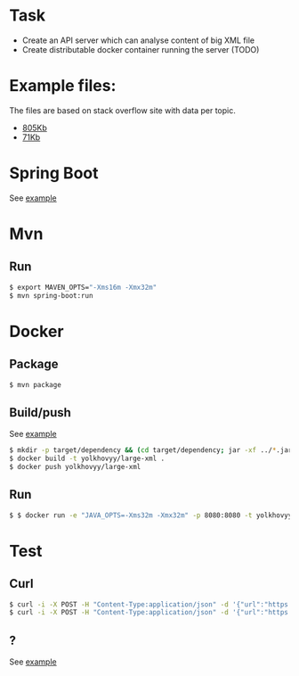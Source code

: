 
# Task

* Create an API server which can analyse content of big XML file
* Create distributable docker container running the server (TODO)

# Example files:
The files are based on stack overflow site with data per topic.
* [805Kb](https://s3-eu-west-1.amazonaws.com/merapar-assessment/3dprinting-posts.xml)
* [71Kb](https://s3-eu-west-1.amazonaws.com/merapar-assessment/arabic-posts.xml)

# Spring Boot
See [example](https://docs.spring.io/spring-boot/docs/current/reference/html/getting-started.html#getting-started-first-application)

# Mvn
## Run
```bash
$ export MAVEN_OPTS="-Xms16m -Xmx32m"
$ mvn spring-boot:run
```

# Docker
## Package
```bash
$ mvn package
```
## Build/push
See [example](https://spring.io/guides/gs/spring-boot-docker/)
```bash
$ mkdir -p target/dependency && (cd target/dependency; jar -xf ../*.jar)
$ docker build -t yolkhovyy/large-xml .
$ docker push yolkhovyy/large-xml
```
## Run
```bash
$ $ docker run -e "JAVA_OPTS=-Xms32m -Xmx32m" -p 8080:8080 -t yolkhovyy/large-xml
```

# Test
## Curl
```bash
$ curl -i -X POST -H "Content-Type:application/json" -d '{"url":"https://s3-eu-west-1.amazonaws.com/merapar-assessment/arabic-posts.xml"}' 'http://localhost:8080/analyze/'
$ curl -i -X POST -H "Content-Type:application/json" -d '{"url":"https://s3-eu-west-1.amazonaws.com/merapar-assessment/3dprinting-posts.xml"}' 'http://localhost:8080/analyze/'
```

## ?
See [example](https://spring.io/guides/gs/testing-web/)
